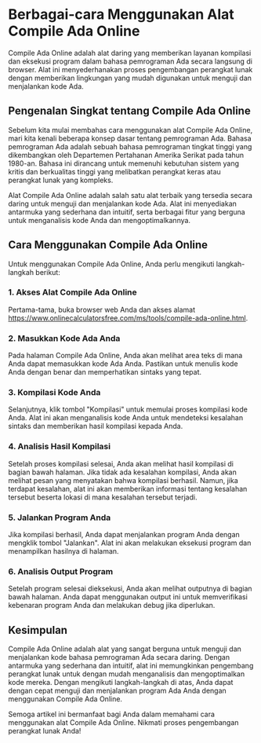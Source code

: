 Berbagai-cara Menggunakan Alat Compile Ada Online
=================================================

Compile Ada Online adalah alat daring yang memberikan layanan kompilasi dan eksekusi program dalam bahasa pemrograman Ada secara langsung di browser. Alat ini menyederhanakan proses pengembangan perangkat lunak dengan memberikan lingkungan yang mudah digunakan untuk menguji dan menjalankan kode Ada.

Pengenalan Singkat tentang Compile Ada Online
---------------------------------------------

Sebelum kita mulai membahas cara menggunakan alat Compile Ada Online, mari kita kenali beberapa konsep dasar tentang pemrograman Ada. Bahasa pemrograman Ada adalah sebuah bahasa pemrograman tingkat tinggi yang dikembangkan oleh Departemen Pertahanan Amerika Serikat pada tahun 1980-an. Bahasa ini dirancang untuk memenuhi kebutuhan sistem yang kritis dan berkualitas tinggi yang melibatkan perangkat keras atau perangkat lunak yang kompleks.

Alat Compile Ada Online adalah salah satu alat terbaik yang tersedia secara daring untuk menguji dan menjalankan kode Ada. Alat ini menyediakan antarmuka yang sederhana dan intuitif, serta berbagai fitur yang berguna untuk menganalisis kode Anda dan mengoptimalkannya.

Cara Menggunakan Compile Ada Online
-----------------------------------

Untuk menggunakan Compile Ada Online, Anda perlu mengikuti langkah-langkah berikut:

### 1. Akses Alat Compile Ada Online

Pertama-tama, buka browser web Anda dan akses alamat <https://www.onlinecalculatorsfree.com/ms/tools/compile-ada-online.html>.

### 2. Masukkan Kode Ada Anda

Pada halaman Compile Ada Online, Anda akan melihat area teks di mana Anda dapat memasukkan kode Ada Anda. Pastikan untuk menulis kode Anda dengan benar dan memperhatikan sintaks yang tepat.

### 3. Kompilasi Kode Anda

Selanjutnya, klik tombol "Kompilasi" untuk memulai proses kompilasi kode Anda. Alat ini akan menganalisis kode Anda untuk mendeteksi kesalahan sintaks dan memberikan hasil kompilasi kepada Anda.

### 4. Analisis Hasil Kompilasi

Setelah proses kompilasi selesai, Anda akan melihat hasil kompilasi di bagian bawah halaman. Jika tidak ada kesalahan kompilasi, Anda akan melihat pesan yang menyatakan bahwa kompilasi berhasil. Namun, jika terdapat kesalahan, alat ini akan memberikan informasi tentang kesalahan tersebut beserta lokasi di mana kesalahan tersebut terjadi.

### 5. Jalankan Program Anda

Jika kompilasi berhasil, Anda dapat menjalankan program Anda dengan mengklik tombol "Jalankan". Alat ini akan melakukan eksekusi program dan menampilkan hasilnya di halaman.

### 6. Analisis Output Program

Setelah program selesai dieksekusi, Anda akan melihat outputnya di bagian bawah halaman. Anda dapat menggunakan output ini untuk memverifikasi kebenaran program Anda dan melakukan debug jika diperlukan.

Kesimpulan
----------

Compile Ada Online adalah alat yang sangat berguna untuk menguji dan menjalankan kode bahasa pemrograman Ada secara daring. Dengan antarmuka yang sederhana dan intuitif, alat ini memungkinkan pengembang perangkat lunak untuk dengan mudah menganalisis dan mengoptimalkan kode mereka. Dengan mengikuti langkah-langkah di atas, Anda dapat dengan cepat menguji dan menjalankan program Ada Anda dengan menggunakan Compile Ada Online.

Semoga artikel ini bermanfaat bagi Anda dalam memahami cara menggunakan alat Compile Ada Online. Nikmati proses pengembangan perangkat lunak Anda!